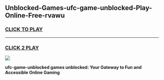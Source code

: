 
## Unblocked-Games-ufc-game-unblocked-Play-Online-Free-rvawu
<h3>
<a href="https://premium76.site?title=ufc-game-unblocked&ref=26A">CLICK TO PLAY</a></h3>
<hr>

<h3>
<a href="https://premium76.site?title=ufc-game-unblocked&ref=26A">CLICK 2 PLAY</a>
  
</h3>

<a href="https://premium76.site?title=ufc-game-unblocked&ref=26A"><img src="https://clearcache.store/games.png"></a>


**ufc-game-unblocked games unblocked: Your Gateway to Fun and Accessible Online Gaming**
